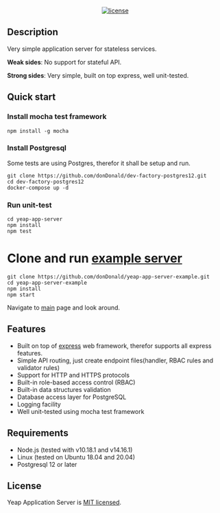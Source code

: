 <div align="center">

[![license](https://img.shields.io/badge/license-MIT-blue.svg)](https://github.com/metarhia/impress/blob/master/LICENSE)

</div>

## Description
Very simple application server for stateless services.

**Weak sides**: No support for stateful API.

**Strong sides**: Very simple, built on top express, well unit-tested.

## Quick start

### Install mocha test framework
```
npm install -g mocha
```

### Install Postgresql
Some tests are using Postgres, therefor it shall be setup and run.
```
git clone https://github.com/donDonald/dev-factory-postgres12.git
cd dev-factory-postgres12
docker-compose up -d
```
### Run unit-test
```
cd yeap-app-server
npm install
npm test
```

# Clone and run [example server](https://github.com/donDonald/yeap-app-server-example)
```
git clone https://github.com/donDonald/yeap-app-server-example.git
cd yeap-app-server-example
npm install
npm start
```
Navigate to [main](http://localhost:3000) page and look around.


## Features
- Built on top of [express](https://expressjs.com/) web framework, therefor supports all express features.
- Simple API routing, just create endpoint files(handler, RBAC rules and validator rules)
- Support for HTTP and HTTPS protocols
- Built-in role-based access control (RBAC)
- Built-in data structures validation
- Database access layer for PostgreSQL
- Logging facility
- Well unit-tested using mocha test framework

## Requirements

- Node.js (tested with v10.18.1 and v14.16.1)
- Linux (tested on Ubuntu 18.04 and 20.04)
- Postgresql 12 or later

## License
Yeap Application Server is [MIT licensed](./LICENSE).

